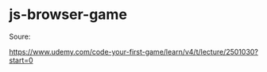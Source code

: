 # js-browser-game

Soure:

https://www.udemy.com/code-your-first-game/learn/v4/t/lecture/2501030?start=0
